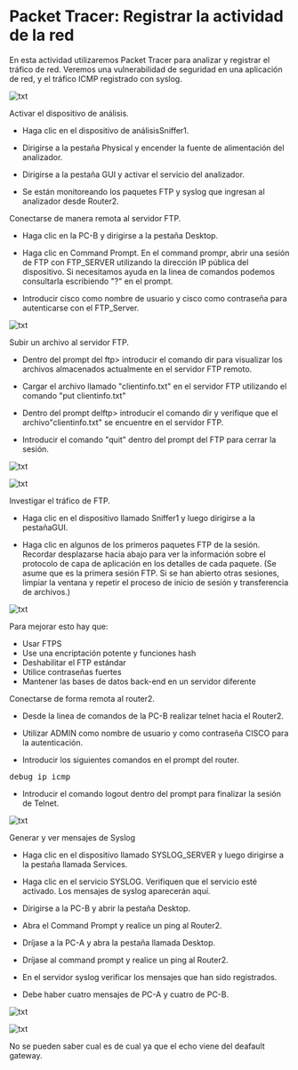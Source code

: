 # Packet Tracer: Registrar la actividad de la red

En esta actividad utilizaremos Packet Tracer para analizar y registrar el tráfico de red. Veremos una vulnerabilidad de seguridad en una aplicación de red, y el tráfico ICMP registrado con syslog.

![txt](./top.PNG)

Activar el dispositivo de análisis.
- Haga clic en el dispositivo de análisisSniffer1.

- Dirigirse a la pestaña Physical y encender la fuente de alimentación del analizador.

- Dirigirse a la pestaña GUI y activar el servicio del analizador.

- Se están monitoreando los paquetes FTP y syslog que ingresan al analizador desde Router2.

Conectarse de manera remota al servidor FTP.
- Haga clic en la PC-B y dirigirse a la pestaña Desktop.

- Haga clic en Command Prompt. En el command prompr, abrir una sesión de FTP con FTP_SERVER utilizando la dirección IP pública del dispositivo. Si necesitamos ayuda en la linea de comandos podemos consultarla escribiendo "?" en el prompt.

- Introducir cisco como nombre de usuario y cisco como contraseña para autenticarse con el FTP_Server.

![txt](./ftp.PNG)

Subir un archivo al servidor FTP.
- Dentro del prompt del ftp> introducir el comando dir para visualizar los archivos almacenados actualmente en el servidor FTP remoto.

- Cargar el archivo llamado "clientinfo.txt" en el servidor FTP utilizando el comando "put clientinfo.txt"

- Dentro del prompt delftp> introducir el comando dir y verifique que el archivo"clientinfo.txt" se encuentre en el servidor FTP.

- Introducir el comando "quit" dentro del prompt del FTP para cerrar la sesión.

![txt](./put.PNG)

![txt](./dir.PNG)

Investigar el tráfico de FTP.
- Haga clic en el dispositivo llamado Sniffer1 y luego dirigirse a la pestañaGUI.

- Haga clic en algunos de los primeros paquetes FTP de la sesión. Recordar desplazarse hacia abajo para ver la información sobre el protocolo de capa de aplicación en los detalles de cada paquete. (Se asume que es la primera sesión FTP. Si se han abierto otras sesiones, limpiar la ventana y repetir el proceso de inicio de sesión y transferencia de archivos.)

![txt](./sniff.PNG)

Para mejorar esto hay que:
- Usar FTPS
- Use una encriptación potente y funciones hash
- Deshabilitar el FTP estándar
- Utilice contraseñas fuertes
- Mantener las bases de datos back-end en un servidor diferente

Conectarse de forma remota al router2.
- Desde la linea de comandos de la PC-B realizar telnet hacia el Router2.

- Utilizar ADMIN como nombre de usuario y como contraseña CISCO para la autenticación.

- Introducir los siguientes comandos en el prompt del router.

<pre>debug ip icmp</pre>

- Introducir el comando logout dentro del prompt para finalizar la sesión de Telnet.

![txt](./telnet.PNG)

Generar y ver mensajes de Syslog
- Haga clic en el dispositivo llamado SYSLOG_SERVER y luego dirigirse a la pestaña llamada Services.

- Haga clic en el servicio SYSLOG. Verifiquen que el servicio esté activado. Los mensajes de syslog aparecerán aquí.

- Dirigirse a la PC-B y abrir la pestaña Desktop.

- Abra el Command Prompt y realice un ping al Router2.

- Dríjase a la PC-A y abra la pestaña llamada Desktop.

-  Dríjase al command prompt y realice un ping al Router2.

- En el servidor syslog verificar los mensajes que han sido registrados.

- Debe haber cuatro mensajes de PC-A y cuatro de PC-B.

![txt](./syslog.PNG)

![txt](./log.PNG)

No se pueden saber cual es de cual ya que el echo viene del deafault gateway.